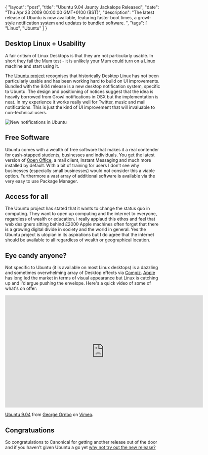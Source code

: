 {
  "layout": "post",
  "title": "Ubuntu 9.04 Jaunty Jackalope Released",
  "date": "Thu Apr 23 2009 00:00:00 GMT+0100 (BST)",
  "description": "The latest release of Ubuntu is now available, featuring faster boot times, a growl-style notification system and updates to bundled software. ",
  "tags": [
    "Linux",
    "Ubuntu"
  ]
}

## Desktop Linux + Usability

A fair critism of Linux Desktops is that they are not particularly usable. In short they fail the Mum test - it is unlikely your Mum could turn on a Linux machine and start using it. 

The [Ubuntu project][1] recognises that historically Desktop Linux has not been particularly usable and has been working hard to build on UI improvements. Bundled with the 9.04 release is a new desktop notification system, specific to Ubuntu. The design and positioning of notices suggest that the idea is heavily borrowed from Growl notifications in OSX but the implementation is neat. In my experience it works really well for Twitter, music and mail notifications. This is just the kind of UI improvement that will invaluable to non-technical users.

![New notifications in Ubuntu][2] 

## Free Software

Ubuntu comes with a wealth of free software that makes it a real contender for cash-stapped students, businesses and individuals. You get the latest version of [Open Office][3], a mail client, Instant Messaging and much more installed by default. With a bit of training for users I don't see why businesses (especially small businesses) would not consider this a viable option. Furthermore a vast array of additional software is available via the very easy to use Package Manager.

## Access for all

The Ubuntu project has stated that it wants to change the status quo in computing. They want to open up computing and the internet to everyone, regardless of wealth or education. I really applaud this ethos and feel that web designers sitting behind £2000 Apple machines often forget that there is a growing digital divide in society and the world in general. Yes the Ubuntu project is utopian in its aspirations but I do agree that the internet should be available to all regardless of wealth or geographical location.

## Eye candy anyone?

Not specific to Ubuntu (it is available on most Linux desktops) is a dazzling and sometimes overwhelming array of Desktop effects via [Compiz][4]. [Apple][5] has long led the market in terms of visual appearance but Linux is catching up and I'd argue pushing the envelope. Here's a quick video of some of what's on offer:

<object width="640" height="363"><param name="allowfullscreen" value="true" /><param name="allowscriptaccess" value="always" /><param name="movie" value="http://vimeo.com/moogaloop.swf?clip_id=4277921&amp;server=vimeo.com&amp;show_title=0&amp;show_byline=0&amp;show_portrait=0&amp;color=00ADEF&amp;fullscreen=1" /><embed src="http://vimeo.com/moogaloop.swf?clip_id=4277921&amp;server=vimeo.com&amp;show_title=0&amp;show_byline=0&amp;show_portrait=0&amp;color=00ADEF&amp;fullscreen=1" type="application/x-shockwave-flash" allowfullscreen="true" allowscriptaccess="always" width="640" height="363"></embed></object>
  
[Ubuntu 9.04][6] from [George Ornbo][7] on [Vimeo][8]. 

## Congratuations

So congratulations to Canonical for getting another release out of the door and if you haven't given Ubuntu a go yet [why not try out the new release?][9]

 [1]: http://www.ubuntu.com/
 [2]: http://shapeshed.com/images/articles/notification.jpg
 [3]: http://www.openoffice.org/
 [4]: http://www.compiz.org/
 [5]: http://www.apple.com/
 [6]: http://vimeo.com/4277921
 [7]: http://vimeo.com/user472031
 [8]: http://vimeo.com
 [9]: http://www.ubuntu.com/getubuntu/download
